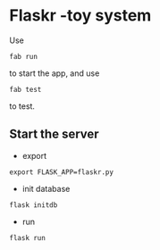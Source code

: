 # Flaskr -toy system
Use
```
fab run
```
to start the app, and use
```
fab test
```
to test.


## Start the server

- export
```
export FLASK_APP=flaskr.py
```
- init database
```
flask initdb
```

- run
```
flask run
```
